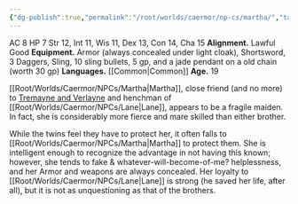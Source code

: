 ```yaml
---
{"dg-publish":true,"permalink":"/root/worlds/caermor/np-cs/martha/","tags":["Caermor"]}
---
```


AC 8
HP 7
Str 12, Int 11, Wis 11, Dex 13, Con 14, Cha 15 
**Alignment.** Lawful Good
**Equipment.** Armor (always concealed under light cloak), Shortsword, 3 Daggers, Sling, 10 sling bullets, 5 gp, and a jade pendant on a old chain (worth 30 gp)
**Languages.** [[Common\|Common]] 
**Age.** 19

[[Root/Worlds/Caermor/NPCs/Martha\|Martha]], close friend (and no more) to [Tremayne and Verlayne](Tremayne%20and%20Verlayne.md) and henchman of [[Root/Worlds/Caermor/NPCs/Lane\|Lane]], appears to be a fragile maiden. In fact, she is considerably more fierce and mare skilled than either brother.

While the twins feel they have to protect her, it often falls to [[Root/Worlds/Caermor/NPCs/Martha\|Martha]] to protect them. She is intelligent enough to recognize the advantage in not having this known; however, she tends to fake & whatever-will-become-of-me? helplessness, and her Armor and weapons are always concealed. Her loyalty to [[Root/Worlds/Caermor/NPCs/Lane\|Lane]] is strong (he saved her life, after all), but it is not as unquestioning as that of the brothers.
